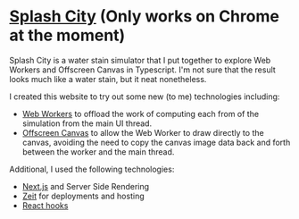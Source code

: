 # [Splash City](https://splash.city) (Only works on Chrome at the moment)

Splash City is a water stain simulator that I put together to explore Web Workers and Offscreen Canvas in Typescript. I'm not sure that the result looks much like a water stain, but it neat nonetheless. 

I created this website to try out some new (to me) technologies including:
- [Web Workers](https://developer.mozilla.org/en-US/docs/Web/API/Web_Workers_API/Using_web_workers) to offload the work of computing each from of the simulation from the main UI thread.
- [Offscreen Canvas](https://developers.google.com/web/updates/2018/08/offscreen-canvas) to allow the Web Worker to draw directly to the canvas, avoiding the need to copy the canvas image data back and forth between the worker and the main thread.

Additional, I used the following technologies:
- [Next.js](https://nextjs.org/) and Server Side Rendering
- [Zeit](https://zeit.co/) for deployments and hosting
- [React hooks](https://reactjs.org/docs/hooks-intro.html)
